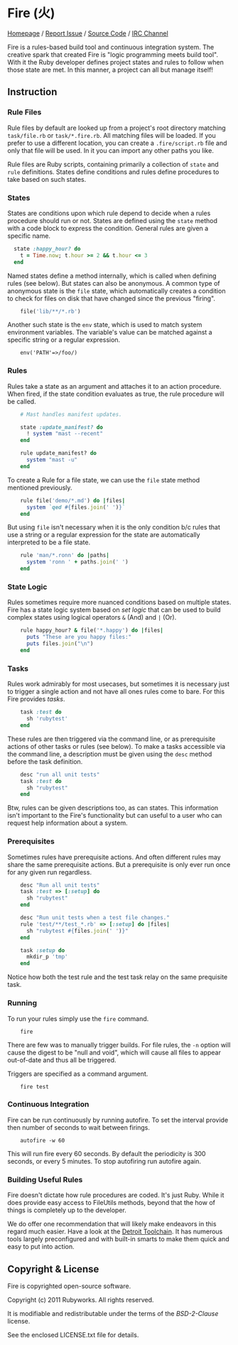 # Fire (火)

[Homepage](http://rubyworks.github.com/fire) /
[Report Issue](http://github.com/rubyworks/fire/issues) /
[Source Code](http://github.com/rubyworks/fire) /
[IRC Channel](http://chat.us.freenode.net/rubyworks)


Fire is a rules-based build tool and continuous integration system.
The creative spark that created Fire is "logic programming meets build tool".
With it the Ruby developer defines project states and rules to follow
when those state are met. In this manner, a project can all but manage
itself!


## Instruction

### Rule Files

Rule files by default are looked up from a project's root directory
matching `task/file.rb` or `task/*.fire.rb`. All matching files will
be loaded. If you prefer to use a different location, you can create
a `.fire/script.rb` file and only that file will be used. In it you
can import any other paths you like.

Rule files are Ruby scripts, containing primarily a collection of
`state` and `rule` definitions. States define conditions and
rules define procedures to take based on such states.

### States

States are  conditions upon which rule depend to decide when a
rules procedure should run or not. States are defined using the
`state` method with a code block to express the condition. General
rules are given a specific name.

```ruby
  state :happy_hour? do
    t = Time.now; t.hour >= 2 && t.hour <= 3
  end
```

Named states define a method internally, which is called when
defining rules (see below). But states can also be anonymous.
A common type of anonymous state is the `file` state, which
automatically creates a condition to check for files on disk
that have changed since the previous "firing".

```ruby
    file('lib/**/*.rb')
```

Another such state is the `env` state, which is used to match
system environment variables. The variable's value can be matched
against a specific string or a regular expression.

```
    env('PATH'=>/foo/)
```

### Rules

Rules take a state as an argument and attaches it to an action
procedure. When fired, if the state condition evaluates as true,
the rule procedure will be called.

```ruby
    # Mast handles manifest updates.

    state :update_manifest? do
      ! system "mast --recent"
    end

    rule update_manifest? do
      system "mast -u"
    end
```

To create a Rule for a file state, we can use the `file` state
method mentioned previously.

```ruby
    rule file('demo/*.md') do |files|
      system `qed #{files.join(' ')}`
    end
```

But using `file` isn't necessary when it is the only condition b/c
rules that use a string or a regular expression for the state are
automatically interpreted to be a file state.

```ruby
    rule 'man/*.ronn' do |paths|
      system 'ronn ' + paths.join(' ')
    end
```

### State Logic

Rules sometimes require more nuanced conditions based on multiple states. 
Fire has a state logic system based on *set logic* that can be used
to build complex states using logical operators `&` (And) and `|` (Or).

```ruby
    rule happy_hour? & file('*.happy') do |files|
      puts "These are you happy files:"
      puts files.join("\n")
    end
```

### Tasks

Rules work admirably for most usecases, but sometimes it is necessary
just to trigger a single action and not have all ones rules come 
to bare. For this Fire provides *tasks*.

```ruby
    task :test do
      sh 'rubytest'
    end
```

These rules are then triggered via the command line, or as prerequisite
actions of other tasks or rules (see below). To make a tasks accessible
via the command line, a description must be given using the `desc` method
before the task definition.

```ruby
    desc "run all unit tests"
    task :test do
      sh "rubytest"
    end
```

Btw, rules can be given descriptions too, as can states. This information
isn't important to the Fire's functionality but can useful to a user
who can request help information about a system.

### Prerequisites

Sometimes rules have prerequisite actions. And often different rules may
share the same prerequisite actions. But a prerequisite is only ever run
once for any given run regardless.

```ruby
    desc "Run all unit tests"
    task :test => [:setup] do
      sh "rubytest"
    end

    desc "Run unit tests when a test file changes."
    rule 'test/**/test_*.rb' => [:setup] do |files|
      sh "rubytest #{files.join(' ')}"
    end

    task :setup do
      mkdir_p 'tmp'
    end
```

Notice how both the test rule and the test task relay on the same 
prequisite task.

### Running

To run your rules simply use the `fire` command.

```
    fire
```

There are few was to manually trigger builds. For file rules, the `-n` option
will cause the digest to be "null and void", which will cause all files to
appear out-of-date and thus all be triggered.

Triggers are specified as a command argument.

```
    fire test
```


### Continuous Integration

Fire can be run continuously by running autofire. To set the 
interval provide then number of seconds to wait between firings.

```
    autofire -w 60
```

This will run fire every 60 seconds. By default the periodicity is 300
seconds, or every 5 minutes. To stop autofiring run autofire again.


### Building Useful Rules

Fire doesn't dictate how rule procedures are coded. It's just Ruby. While it
does provide easy access to FileUtils methods, beyond that the how of things
is completely up to the developer.

We do offer one recommendation that will likely make endeavors in this regard
much easier. Have a look at the [Detroit Toolchain](http://rubyworks.github.com/detroit).
It has numerous tools largely preconfigured and with built-in smarts to make
them quick and easy to put into action.


## Copyright & License

Fire is copyrighted open-source software.

  Copyright (c) 2011 Rubyworks. All rights reserved.

It is modifiable and redistributable under the terms of the *BSD-2-Clause* license.

See the enclosed LICENSE.txt file for details.

